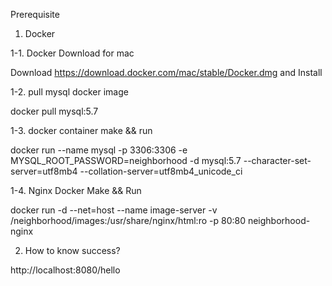 Prerequisite

1. Docker

1-1. Docker Download for mac

Download https://download.docker.com/mac/stable/Docker.dmg and Install

1-2. pull mysql docker image

docker pull mysql:5.7

1-3. docker container make && run

docker run --name mysql -p 3306:3306 -e MYSQL_ROOT_PASSWORD=neighborhood -d mysql:5.7 --character-set-server=utf8mb4 --collation-server=utf8mb4_unicode_ci

1-4. Nginx Docker Make && Run

docker run -d --net=host --name image-server -v /neighborhood/images:/usr/share/nginx/html:ro -p 80:80 neighborhood-nginx

2. How to know success?

http://localhost:8080/hello